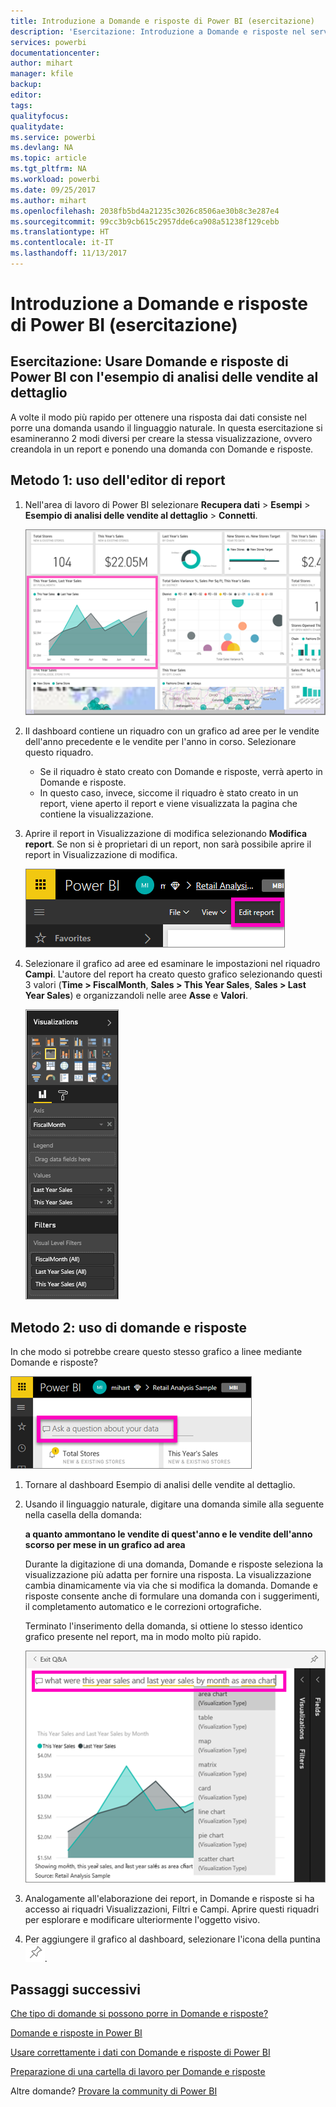 ```yaml
---
title: Introduzione a Domande e risposte di Power BI (esercitazione)
description: 'Esercitazione: Introduzione a Domande e risposte nel servizio Power BI con l''Esempio di analisi delle vendite al dettaglio'
services: powerbi
documentationcenter: 
author: mihart
manager: kfile
backup: 
editor: 
tags: 
qualityfocus: 
qualitydate: 
ms.service: powerbi
ms.devlang: NA
ms.topic: article
ms.tgt_pltfrm: NA
ms.workload: powerbi
ms.date: 09/25/2017
ms.author: mihart
ms.openlocfilehash: 2038fb5bd4a21235c3026c8506ae30b8c3e287e4
ms.sourcegitcommit: 99cc3b9cb615c2957dde6ca908a51238f129cebb
ms.translationtype: HT
ms.contentlocale: it-IT
ms.lasthandoff: 11/13/2017
---
```

# <a name="get-started-with-power-bi-qa-tutorial"></a>Introduzione a Domande e risposte di Power BI (esercitazione)
## <a name="tutorial-use-power-bi-qa-with-the-retail-analysis-sample"></a>Esercitazione: Usare Domande e risposte di Power BI con l'esempio di analisi delle vendite al dettaglio
A volte il modo più rapido per ottenere una risposta dai dati consiste nel porre una domanda usando il linguaggio naturale.  In questa esercitazione si esamineranno 2 modi diversi per creare la stessa visualizzazione, ovvero creandola in un report e ponendo una domanda con Domande e risposte.  

## <a name="method-1-using-the-report-editor"></a>Metodo 1: uso dell'editor di report
1. Nell'area di lavoro di Power BI selezionare **Recupera dati** \> **Esempi** \> **Esempio di analisi delle vendite al dettaglio** > **Connetti**.
   
    ![](media/power-bi-visualization-introduction-to-q-and-a/power-bi-dashboard.png)
2. Il dashboard contiene un riquadro con un grafico ad aree per le vendite dell'anno precedente e le vendite per l'anno in corso.  Selezionare questo riquadro. 
   
   * Se il riquadro è stato creato con Domande e risposte, verrà aperto in Domande e risposte. 
   * In questo caso, invece, siccome il riquadro è stato creato in un report, viene aperto il report e viene visualizzata la pagina che contiene la visualizzazione.
3. Aprire il report in Visualizzazione di modifica selezionando **Modifica report**.  Se non si è proprietari di un report, non sarà possibile aprire il report in Visualizzazione di modifica.
   
    ![](media/power-bi-visualization-introduction-to-q-and-a/power-bi-edit-report.png)
4. Selezionare il grafico ad aree ed esaminare le impostazioni nel riquadro **Campi**.  L'autore del report ha creato questo grafico selezionando questi 3 valori (**Time > FiscalMonth**, **Sales > This Year Sales**, **Sales > Last Year Sales**) e organizzandoli nelle aree **Asse** e **Valori**.
   
    ![](media/power-bi-visualization-introduction-to-q-and-a/gnatutorial_3-new.png)

## <a name="method-2-using-qa"></a>Metodo 2: uso di domande e risposte
In che modo si potrebbe creare questo stesso grafico a linee mediante Domande e risposte?

![](media/power-bi-visualization-introduction-to-q-and-a/power-bi-qna.png)

1. Tornare al dashboard Esempio di analisi delle vendite al dettaglio.
2. Usando il linguaggio naturale, digitare una domanda simile alla seguente nella casella della domanda:
   
   **a quanto ammontano le vendite di quest'anno e le vendite dell'anno scorso per mese in un grafico ad area**
   
   Durante la digitazione di una domanda, Domande e risposte seleziona la visualizzazione più adatta per fornire una risposta. La visualizzazione cambia dinamicamente via via che si modifica la domanda. Domande e risposte consente anche di formulare una domanda con i suggerimenti, il completamento automatico e le correzioni ortografiche.
   
   Terminato l'inserimento della domanda, si ottiene lo stesso identico grafico presente nel report,  ma in modo molto più rapido.
   
   ![](media/power-bi-visualization-introduction-to-q-and-a/powerbi-qna-areachart.png)
3. Analogamente all'elaborazione dei report, in Domande e risposte si ha accesso ai riquadri Visualizzazioni, Filtri e Campi.  Aprire questi riquadri per esplorare e modificare ulteriormente l'oggetto visivo.
4. Per aggiungere il grafico al dashboard, selezionare l'icona della puntina ![](media/power-bi-visualization-introduction-to-q-and-a/pinnooutline.png).

## <a name="next-steps"></a>Passaggi successivi
[Che tipo di domande si possono porre in Domande e risposte?](service-q-and-a.md)

[Domande e risposte in Power BI](service-q-and-a.md)

[Usare correttamente i dati con Domande e risposte di Power BI](service-prepare-data-for-q-and-a.md)

[Preparazione di una cartella di lavoro per Domande e risposte](service-prepare-data-for-q-and-a.md)

Altre domande? [Provare la community di Power BI](http://community.powerbi.com/)

